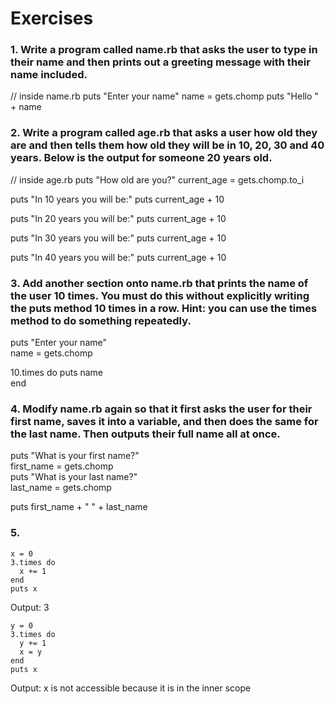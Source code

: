 # Exercises

### 1. Write a program called name.rb that asks the user to type in their name and then prints out a greeting message with their name included.

// inside name.rb
puts "Enter your name"
name = gets.chomp
puts "Hello " + name

### 2. Write a program called age.rb that asks a user how old they are and then tells them how old they will be in 10, 20, 30 and 40 years. Below is the output for someone 20 years old.

// inside age.rb
puts "How old are you?"
current_age = gets.chomp.to_i

puts "In 10 years you will be:"
puts current_age + 10

puts "In 20 years you will be:"
puts current_age + 10

puts "In 30 years you will be:"
puts current_age + 10

puts "In 40 years you will be:"
puts current_age + 10

### 3. Add another section onto name.rb that prints the name of the user 10 times. You must do this without explicitly writing the puts method 10 times in a row. Hint: you can use the times method to do something repeatedly.

puts "Enter your name"  
name = gets.chomp  

10.times do
    puts name  
end

### 4. Modify name.rb again so that it first asks the user for their first name, saves it into a variable, and then does the same for the last name. Then outputs their full name all at once.

puts "What is your first name?"  
first_name = gets.chomp  
puts "What is your last name?"  
last_name = gets.chomp

puts first_name + " " + last_name

### 5. 

```
x = 0
3.times do
  x += 1
end
puts x
```
Output: 3

```
y = 0
3.times do
  y += 1
  x = y
end
puts x
```
Output: x is not accessible because it is in the inner scope

